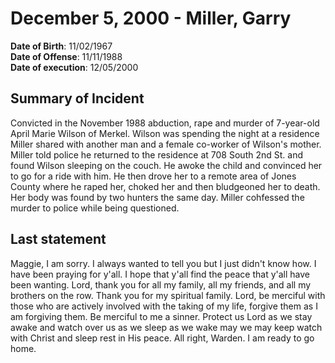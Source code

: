 # December 5, 2000 - Miller, Garry

**Date of Birth**: 11/02/1967<br/>
**Date of Offense**: 11/11/1988<br/>
**Date of execution**: 12/05/2000<br/>

## Summary of Incident
Convicted in the November 1988 abduction, rape and murder of 7-year-old April Marie Wilson of Merkel. Wilson was spending the night at a residence Miller shared with another man and a female co-worker of Wilson's mother. Miller told police he returned to the residence at 708 South 2nd St. and found Wilson sleeping on the couch. He awoke the child and convinced her to go for a ride with him. He then drove her to a remote area of Jones County where he raped her, choked her and then bludgeoned her to death. Her body was found by two hunters the same day. Miller cohfessed the murder to police while being questioned.

## Last statement
Maggie, I am sorry. I always wanted to tell you but I just didn't know how. I have been praying for y'all. I hope that y'all find the peace that y'all have been wanting. Lord, thank you for all my family, all my friends, and all my brothers on the row. Thank you for my spiritual family. Lord, be merciful with those who are actively involved with the taking of my life, forgive them as I am forgiving them. Be merciful to me a sinner. Protect us Lord as we stay awake and watch over us as we sleep as we wake may we may keep watch with Christ and sleep rest in His peace. All right, Warden. I am ready to go home.